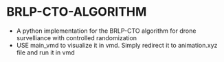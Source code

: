 # BRLP-CTO-ALGORITHM
+ A python implementation for the BRLP-CTO algorithm for drone survelliance with controlled randomization
+ USE main_vmd to visualize it in vmd. Simply redirect it to animation.xyz file and run it in vmd
